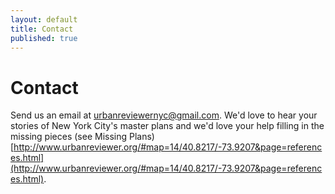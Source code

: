 ```yaml
---
layout: default
title: Contact
published: true
---
```


# Contact

Send us an email at urbanreviewernyc@gmail.com. We'd love to hear your stories of New York City's master plans and we'd love your help filling in the missing pieces (see Missing Plans)[http://www.urbanreviewer.org/#map=14/40.8217/-73.9207&page=references.html](http://www.urbanreviewer.org/#map=14/40.8217/-73.9207&page=references.html). 